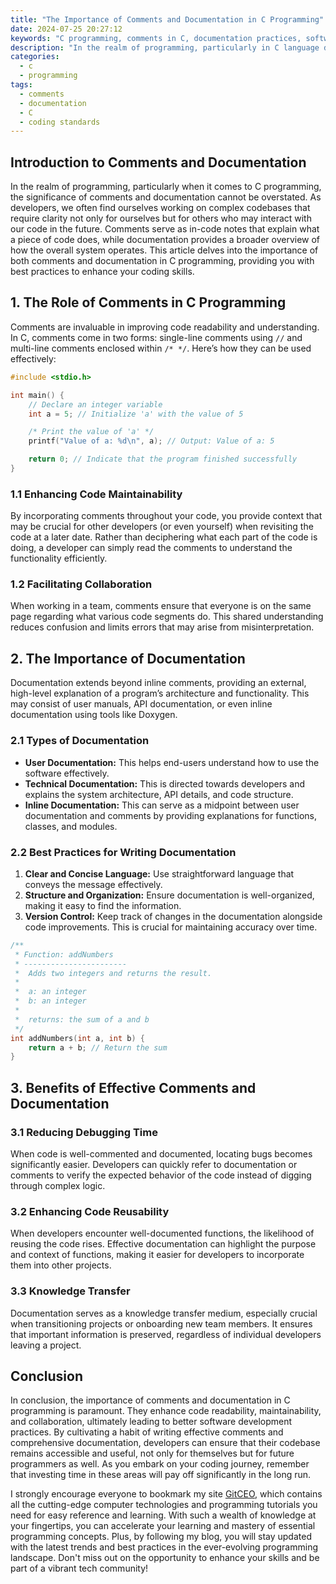 ```yaml
---
title: "The Importance of Comments and Documentation in C Programming"
date: 2024-07-25 20:27:12
keywords: "C programming, comments in C, documentation practices, software development, coding standards"
description: "In the realm of programming, particularly in C language development, comments and documentation hold vital importance for several reasons. They facilitate code readability, improve maintainability, and enhance collaboration among developers. This article explores the significance of comments and documentation, outlining best practices in C programming. Understanding these concepts is essential for anyone looking to write clean, efficient, and understandable code that stands the test of time. By focusing on practical examples and thorough explanations, the article serves as a comprehensive guide for programmers at various levels, highlighting the significance of proper documentation and commenting in software development."
categories:
  - c
  - programming
tags:
  - comments
  - documentation
  - C
  - coding standards
---
```


## Introduction to Comments and Documentation

In the realm of programming, particularly when it comes to C programming, the significance of comments and documentation cannot be overstated. As developers, we often find ourselves working on complex codebases that require clarity not only for ourselves but for others who may interact with our code in the future. Comments serve as in-code notes that explain what a piece of code does, while documentation provides a broader overview of how the overall system operates. This article delves into the importance of both comments and documentation in C programming, providing you with best practices to enhance your coding skills. 

<!-- more -->

## 1. The Role of Comments in C Programming

Comments are invaluable in improving code readability and understanding. In C, comments come in two forms: single-line comments using `//` and multi-line comments enclosed within `/* */`. Here’s how they can be used effectively:

```c
#include <stdio.h>

int main() {
    // Declare an integer variable
    int a = 5; // Initialize 'a' with the value of 5

    /* Print the value of 'a' */
    printf("Value of a: %d\n", a); // Output: Value of a: 5

    return 0; // Indicate that the program finished successfully
}
```

### 1.1 Enhancing Code Maintainability

By incorporating comments throughout your code, you provide context that may be crucial for other developers (or even yourself) when revisiting the code at a later date. Rather than deciphering what each part of the code is doing, a developer can simply read the comments to understand the functionality efficiently.

### 1.2 Facilitating Collaboration

When working in a team, comments ensure that everyone is on the same page regarding what various code segments do. This shared understanding reduces confusion and limits errors that may arise from misinterpretation.

## 2. The Importance of Documentation

Documentation extends beyond inline comments, providing an external, high-level explanation of a program’s architecture and functionality. This may consist of user manuals, API documentation, or even inline documentation using tools like Doxygen.

### 2.1 Types of Documentation

- **User Documentation:** This helps end-users understand how to use the software effectively.
- **Technical Documentation:** This is directed towards developers and explains the system architecture, API details, and code structure.
- **Inline Documentation:** This can serve as a midpoint between user documentation and comments by providing explanations for functions, classes, and modules.

### 2.2 Best Practices for Writing Documentation

1. **Clear and Concise Language:** Use straightforward language that conveys the message effectively.
2. **Structure and Organization:** Ensure documentation is well-organized, making it easy to find the information.
3. **Version Control:** Keep track of changes in the documentation alongside code improvements. This is crucial for maintaining accuracy over time.

```c
/** 
 * Function: addNumbers
 * -----------------------
 *  Adds two integers and returns the result.
 *
 *  a: an integer
 *  b: an integer
 *
 *  returns: the sum of a and b
 */
int addNumbers(int a, int b) {
    return a + b; // Return the sum
}
```

## 3. Benefits of Effective Comments and Documentation

### 3.1 Reducing Debugging Time

When code is well-commented and documented, locating bugs becomes significantly easier. Developers can quickly refer to documentation or comments to verify the expected behavior of the code instead of digging through complex logic.

### 3.2 Enhancing Code Reusability

When developers encounter well-documented functions, the likelihood of reusing the code rises. Effective documentation can highlight the purpose and context of functions, making it easier for developers to incorporate them into other projects.

### 3.3 Knowledge Transfer

Documentation serves as a knowledge transfer medium, especially crucial when transitioning projects or onboarding new team members. It ensures that important information is preserved, regardless of individual developers leaving a project.

## Conclusion

In conclusion, the importance of comments and documentation in C programming is paramount. They enhance code readability, maintainability, and collaboration, ultimately leading to better software development practices. By cultivating a habit of writing effective comments and comprehensive documentation, developers can ensure that their codebase remains accessible and useful, not only for themselves but for future programmers as well. As you embark on your coding journey, remember that investing time in these areas will pay off significantly in the long run.

I strongly encourage everyone to bookmark my site [GitCEO](https://gitceo.com), which contains all the cutting-edge computer technologies and programming tutorials you need for easy reference and learning. With such a wealth of knowledge at your fingertips, you can accelerate your learning and mastery of essential programming concepts. Plus, by following my blog, you will stay updated with the latest trends and best practices in the ever-evolving programming landscape. Don't miss out on the opportunity to enhance your skills and be part of a vibrant tech community!